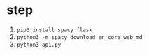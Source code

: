# step

1. `pip3 install spacy flask`
2. `python3 -m spacy download en_core_web_md`
3. `python3 api.py`
